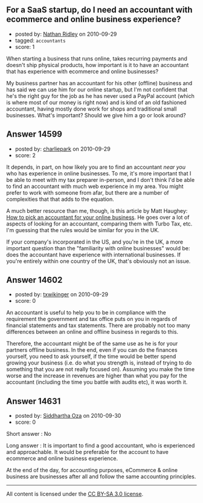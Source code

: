 ## For a SaaS startup, do I need an accountant with ecommerce and online business experience?

- posted by: [Nathan Ridley](https://stackexchange.com/users/-1/4527-nathan-ridley) on 2010-09-29
- tagged: `accountants`
- score: 1

When starting a business that runs online, takes recurring payments and doesn't ship physical products, how important is it to have an accountant that has experience with ecommerce and online businesses?

My business partner has an accountant for his other (offline) business and has said we can use him for our online startup, but I'm not confident that he's the right guy for the job as he has never used a PayPal account (which is where most of our money is right now) and is kind of an old fashioned accountant, having mostly done work for shops and traditional small businesses. What's important? Should we give him a go or look around?


## Answer 14599

- posted by: [charliepark](https://stackexchange.com/users/-1/3851-charliepark) on 2010-09-29
- score: 2

It depends, in part, on how likely you are to find an accountant <em>near you</em> who has experience in online businesses. To me, it's more important that I be able to meet with my tax preparer in-person, and I don't think I'd be able to find an accountant with much web experience in my area. You might prefer to work with someone from afar, but there are a number of complexities that that adds to the equation.

A much better resource than me, though, is this article by Matt Haughey: <a href="http://fortuito.us/2007/06/how_to_pick_an_accountant_for">How to pick an accountant for your online business</a>. He goes over a lot of aspects of looking for an accountant, comparing them with Turbo Tax, etc. I'm guessing that the rules would be similar for you in the UK.

If your company's incorporated in the US, and you're in the UK, a more important question than the "familiarity with online businesses" would be: does the accountant have experience with international businesses. If you're entirely within one country of the UK, that's obviously not an issue.


## Answer 14602

- posted by: [txwikinger](https://stackexchange.com/users/-1/4314-txwikinger) on 2010-09-29
- score: 0

An accountant is useful to help you to be in compliance with the requirement the government and tax office puts on you in regards of financial statements and tax statements. There are probably not too many differences between an online and offline business in regards to this.

Therefore, the accountant might be of the same use as he is for your partners offline business. In the end, even if you can do the finances yourself, you need to ask yourself, if the time would be better spend growing your business (i.e. do what you strength is, instead of trying to do something that you are not really focused on). Assuming you make the time worse and the increase in revenues are higher than what you pay for the accountant (including the time you battle with audits etc), it was worth it.


## Answer 14631

- posted by: [Siddhartha Oza](https://stackexchange.com/users/-1/4370-siddhartha-oza) on 2010-09-30
- score: 0

Short answer : No

Long answer : It is important to find a good accountant, who is experienced and approachable. It would be preferable for the account to have ecommerce and online business experience.

At the end of the day, for accounting purposes, eCommerce & online business are businesses after all and follow the same accounting principles.



---

All content is licensed under the [CC BY-SA 3.0 license](https://creativecommons.org/licenses/by-sa/3.0/).
